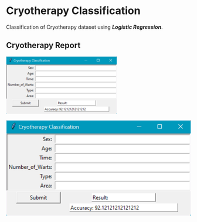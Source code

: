 # Cryotherapy Classification
Classification of Cryotherapy dataset using ***Logistic Regression***.
<br>
## Cryotherapy Report ##
<img src="https://github.com/SaiSwarup27/Cryotherapy-Classification/blob/master/images/Cryotherapy_report.png " width=60% height=40%/>
<p align='left'>
  <img src='https://github.com/SaiSwarup27/Cryotherapy-Classification/blob/master/images/Cryotherapy_report.png'/></p>

